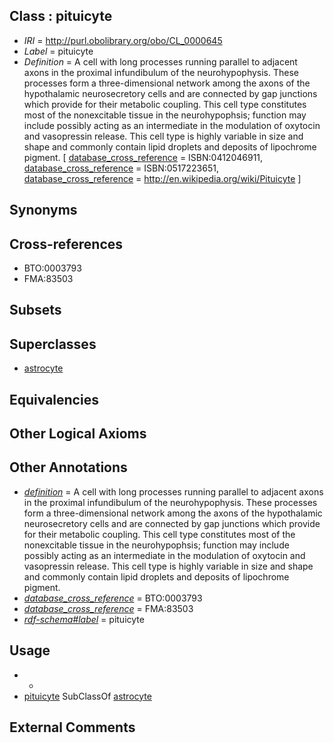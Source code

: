 
## Class : pituicyte

 * *IRI* = http://purl.obolibrary.org/obo/CL_0000645
 * *Label* = pituicyte
 * *Definition* = A cell with long processes running parallel to adjacent axons in the proximal infundibulum of the neurohypophysis. These processes form a three-dimensional network among the axons of the hypothalamic neurosecretory cells and are connected by gap junctions which provide for their metabolic coupling. This cell type constitutes most of the nonexcitable tissue in the neurohypophsis; function may include possibly acting as an intermediate in the modulation of oxytocin and vasopressin release. This cell type is highly variable in size and shape and commonly contain lipid droplets and deposits of lipochrome pigment. [ [database_cross_reference](../../ef/oboInOwl#hasDbXref.md) = ISBN:0412046911, [database_cross_reference](../../ef/oboInOwl#hasDbXref.md) = ISBN:0517223651, [database_cross_reference](../../ef/oboInOwl#hasDbXref.md) = http://en.wikipedia.org/wiki/Pituicyte ]

## Synonyms


## Cross-references

 * BTO:0003793
 * FMA:83503

## Subsets


## Superclasses

 * [astrocyte](../../CL/27/CL_0000127.md)

## Equivalencies


## Other Logical Axioms


## Other Annotations

 * *[definition](../../IAO/15/IAO_0000115.md)* = A cell with long processes running parallel to adjacent axons in the proximal infundibulum of the neurohypophysis. These processes form a three-dimensional network among the axons of the hypothalamic neurosecretory cells and are connected by gap junctions which provide for their metabolic coupling. This cell type constitutes most of the nonexcitable tissue in the neurohypophsis; function may include possibly acting as an intermediate in the modulation of oxytocin and vasopressin release. This cell type is highly variable in size and shape and commonly contain lipid droplets and deposits of lipochrome pigment.
 * *[database_cross_reference](../../ef/oboInOwl#hasDbXref.md)* = BTO:0003793
 * *[database_cross_reference](../../ef/oboInOwl#hasDbXref.md)* = FMA:83503
 * *[rdf-schema#label](../../el/rdf-schema#label.md)* = pituicyte

## Usage

 * -
 * [pituicyte](../../CL/45/CL_0000645.md) SubClassOf [astrocyte](../../CL/27/CL_0000127.md)

## External Comments


